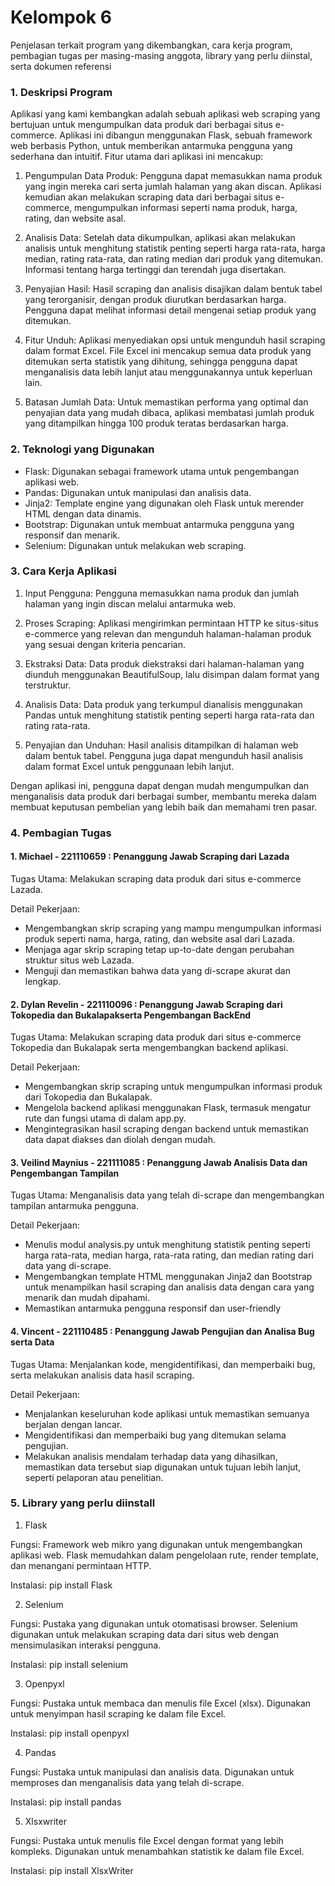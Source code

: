 # Kelompok 6

Penjelasan terkait program yang dikembangkan, cara kerja program, pembagian tugas per masing-masing anggota, library yang perlu diinstal, serta dokumen referensi

### 1. Deskripsi Program

Aplikasi yang kami kembangkan adalah sebuah aplikasi web scraping yang bertujuan untuk mengumpulkan data produk dari berbagai situs e-commerce. Aplikasi ini dibangun menggunakan Flask, sebuah framework web berbasis Python, untuk memberikan antarmuka pengguna yang sederhana dan intuitif. Fitur utama dari aplikasi ini mencakup:

1. Pengumpulan Data Produk:
    Pengguna dapat memasukkan nama produk yang ingin mereka cari serta jumlah halaman yang akan discan. Aplikasi kemudian akan melakukan scraping data dari berbagai situs e-commerce, mengumpulkan informasi seperti nama produk, harga, rating, dan website asal.

2. Analisis Data:
    Setelah data dikumpulkan, aplikasi akan melakukan analisis untuk menghitung statistik penting seperti harga rata-rata, harga median, rating rata-rata, dan rating median dari produk yang ditemukan. Informasi tentang harga tertinggi dan terendah juga disertakan.

3. Penyajian Hasil:
    Hasil scraping dan analisis disajikan dalam bentuk tabel yang terorganisir, dengan produk diurutkan berdasarkan harga. Pengguna dapat melihat informasi detail mengenai setiap produk yang ditemukan.

4. Fitur Unduh:
    Aplikasi menyediakan opsi untuk mengunduh hasil scraping dalam format Excel. File Excel ini mencakup semua data produk yang ditemukan serta statistik yang dihitung, sehingga pengguna dapat menganalisis data lebih lanjut atau menggunakannya untuk keperluan lain.

5. Batasan Jumlah Data:
    Untuk memastikan performa yang optimal dan penyajian data yang mudah dibaca, aplikasi membatasi jumlah produk yang ditampilkan hingga 100 produk teratas berdasarkan harga.

### 2. Teknologi yang Digunakan
- Flask: Digunakan sebagai framework utama untuk pengembangan aplikasi web.
- Pandas: Digunakan untuk manipulasi dan analisis data.
- Jinja2: Template engine yang digunakan oleh Flask untuk merender HTML dengan data dinamis.
- Bootstrap: Digunakan untuk membuat antarmuka pengguna yang responsif dan menarik.
- Selenium: Digunakan untuk melakukan web scraping.

### 3. Cara Kerja Aplikasi

1. Input Pengguna:
    Pengguna memasukkan nama produk dan jumlah halaman yang ingin discan melalui antarmuka web.

2. Proses Scraping:
    Aplikasi mengirimkan permintaan HTTP ke situs-situs e-commerce yang relevan dan mengunduh halaman-halaman produk yang sesuai dengan kriteria pencarian.

3. Ekstraksi Data:
    Data produk diekstraksi dari halaman-halaman yang diunduh menggunakan BeautifulSoup, lalu disimpan dalam format yang terstruktur.

4. Analisis Data:
    Data produk yang terkumpul dianalisis menggunakan Pandas untuk menghitung statistik penting seperti harga rata-rata dan rating rata-rata.

5. Penyajian dan Unduhan:
    Hasil analisis ditampilkan di halaman web dalam bentuk tabel. Pengguna juga dapat mengunduh hasil analisis dalam format Excel untuk penggunaan lebih lanjut.

Dengan aplikasi ini, pengguna dapat dengan mudah mengumpulkan dan menganalisis data produk dari berbagai sumber, membantu mereka dalam membuat keputusan pembelian yang lebih baik dan memahami tren pasar.

### 4. Pembagian Tugas

#### 1. Michael - 221110659 : Penanggung Jawab Scraping dari Lazada

Tugas Utama: Melakukan scraping data produk dari situs e-commerce Lazada.

Detail Pekerjaan:
- Mengembangkan skrip scraping yang mampu mengumpulkan informasi produk seperti nama, harga, rating, dan website asal dari Lazada.
- Menjaga agar skrip scraping tetap up-to-date dengan perubahan struktur situs web Lazada.
- Menguji dan memastikan bahwa data yang di-scrape akurat dan lengkap.
  
#### 2. Dylan Revelin - 221110096 : Penanggung Jawab Scraping dari Tokopedia dan Bukalapakserta Pengembangan BackEnd

Tugas Utama: Melakukan scraping data produk dari situs e-commerce Tokopedia dan Bukalapak serta mengembangkan backend aplikasi.

Detail Pekerjaan:
- Mengembangkan skrip scraping untuk mengumpulkan informasi produk dari Tokopedia dan Bukalapak.
- Mengelola backend aplikasi menggunakan Flask, termasuk mengatur rute dan fungsi utama di dalam app.py.
- Mengintegrasikan hasil scraping dengan backend untuk memastikan data dapat diakses dan diolah dengan mudah.
  
#### 3. Veilind Maynius - 221111085 : Penanggung Jawab Analisis Data dan Pengembangan Tampilan

Tugas Utama: Menganalisis data yang telah di-scrape dan mengembangkan tampilan antarmuka pengguna.

Detail Pekerjaan:
- Menulis modul analysis.py untuk menghitung statistik penting seperti harga rata-rata, median harga, rata-rata rating, dan median rating dari data yang di-scrape.
- Mengembangkan template HTML menggunakan Jinja2 dan Bootstrap untuk menampilkan hasil scraping dan analisis data dengan cara yang menarik dan mudah dipahami.
- Memastikan antarmuka pengguna responsif dan user-friendly

#### 4. Vincent - 221110485 : Penanggung Jawab Pengujian dan Analisa Bug serta Data

Tugas Utama: Menjalankan kode, mengidentifikasi, dan memperbaiki bug, serta melakukan analisis data hasil scraping.

Detail Pekerjaan:
- Menjalankan keseluruhan kode aplikasi untuk memastikan semuanya berjalan dengan lancar.
- Mengidentifikasi dan memperbaiki bug yang ditemukan selama pengujian.
- Melakukan analisis mendalam terhadap data yang dihasilkan, memastikan data tersebut siap digunakan untuk tujuan lebih lanjut, seperti pelaporan atau penelitian.

### 5. Library yang perlu diinstall

1. Flask

Fungsi: Framework web mikro yang digunakan untuk mengembangkan aplikasi web. Flask memudahkan dalam pengelolaan rute, render template, dan menangani permintaan HTTP.

Instalasi: pip install Flask

2. Selenium

Fungsi: Pustaka yang digunakan untuk otomatisasi browser. Selenium digunakan untuk melakukan scraping data dari situs web dengan mensimulasikan interaksi pengguna.

Instalasi: pip install selenium

3. Openpyxl

Fungsi: Pustaka untuk membaca dan menulis file Excel (xlsx). Digunakan untuk menyimpan hasil scraping ke dalam file Excel.

Instalasi: pip install openpyxl

4. Pandas

Fungsi: Pustaka untuk manipulasi dan analisis data. Digunakan untuk memproses dan menganalisis data yang telah di-scrape.

Instalasi: pip install pandas

5. Xlsxwriter

Fungsi: Pustaka untuk menulis file Excel dengan format yang lebih kompleks. Digunakan untuk menambahkan statistik ke dalam file Excel.

Instalasi: pip install XlsxWriter

